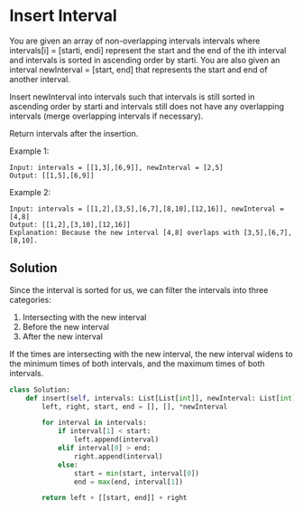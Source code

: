 # Insert Interval

You are given an array of non-overlapping intervals intervals where intervals[i] = [starti, endi] represent the start and the end of the ith interval and intervals is sorted in ascending order by starti. You are also given an interval newInterval = [start, end] that represents the start and end of another interval.

Insert newInterval into intervals such that intervals is still sorted in ascending order by starti and intervals still does not have any overlapping intervals (merge overlapping intervals if necessary).

Return intervals after the insertion.

Example 1:

```
Input: intervals = [[1,3],[6,9]], newInterval = [2,5]
Output: [[1,5],[6,9]]
```

Example 2:

```
Input: intervals = [[1,2],[3,5],[6,7],[8,10],[12,16]], newInterval = [4,8]
Output: [[1,2],[3,10],[12,16]]
Explanation: Because the new interval [4,8] overlaps with [3,5],[6,7],[8,10].
```

## Solution

Since the interval is sorted for us, we can filter the intervals into
three categories:

1. Intersecting with the new interval
2. Before the new interval
3. After the new interval

If the times are intersecting with the new interval, the new interval
widens to the minimum times of both intervals, and the maximum times of
both intervals.

```py
class Solution:
    def insert(self, intervals: List[List[int]], newInterval: List[int]) -> List[List[int]]:
        left, right, start, end = [], [], *newInterval

        for interval in intervals:
            if interval[1] < start:
                left.append(interval)
            elif interval[0] > end:
                right.append(interval)
            else:
                start = min(start, interval[0])
                end = max(end, interval[1])

        return left + [[start, end]] + right
```
